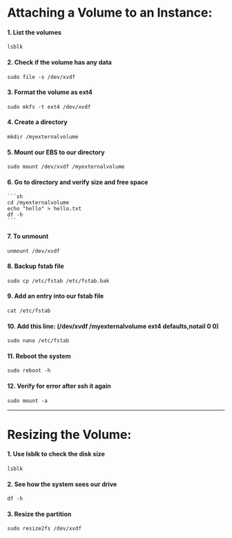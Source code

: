 # Attaching a Volume to an Instance:

#### 1. List the volumes
  `lsblk`

#### 2. Check if the volume has any data
  `sudo file -s /dev/xvdf`

#### 3. Format the volume as ext4
  `sudo mkfs -t ext4 /dev/xvdf`
  
#### 4. Create a directory
  `mkdir /myexternalvolume`

#### 5. Mount our EBS to our directory
  `sudo mount /dev/xvdf /myexternalvolume`

#### 6. Go to directory and verify size and free space
    ```sh
    cd /myexternalvolume
    echo "hello" > hello.txt
    df -h 
    ```      

#### 7. To unmount
  `unmount /dev/xvdf`

#### 8. Backup fstab file
  `sudo cp /etc/fstab /etc/fstab.bak`

#### 9. Add an entry into our fstab file
  `cat /etc/fstab`
  
#### 10. Add this line: (/dev/xvdf     /myexternalvolume     ext4     defaults,notail     0    0)
  `sudo nano /etc/fstab`
  
#### 11. Reboot the system
  `sudo reboot -h`
  
#### 12. Verify for error after ssh it again
   `sudo mount -a`
  
-----------------------------------------------------------------------------------------------------

# Resizing the Volume:

#### 1. Use lsblk to check the disk size
   `lsblk`

#### 2. See how the system sees our drive
  `df -h`

#### 3. Resize the partition
   `sudo resize2fs /dev/xvdf`
